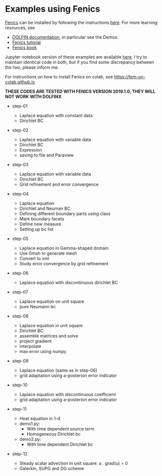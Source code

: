 # Examples using Fenics

[Fenics](https://fenicsproject.org) can be installed by following the instructions [here](https://fenicsproject.org/download). For more learning resources, see
* [DOLFIN documentation](https://fenicsproject.org/docs/dolfin/2019.1.0/python/index.html), in particular see the Demos.
* [Fenics tutorial](https://fenicsproject.org/tutorial/)
* [Fenics book](https://fenicsproject.org/book/)

Jupyter notebook version of these examples are available [here](https://drive.google.com/drive/folders/1uonODhFK6gjouBDXNYXHnBAz-nDzqlJL?usp=sharing). I try to maintain identical code in both, but if you find some discrepancy between the two, please inform me.

For instructions on how to install Fenics on colab, see https://fem-on-colab.github.io

**THESE CODES ARE TESTED WITH FENICS VERSION 2019.1.0, THEY WILL NOT WORK WITH DOLFINX**

* step-01
  * Laplace equation with constant data
  * Dirichlet BC

* step-02
  * Laplace equation with variable data
  * Dirichlet BC
  * Expression
  * saving to file and Paraview

* step-03
  * Laplace equation with variable data
  * Dirichlet BC
  * Grid refinement and error convergence

* step-04
  * Laplace equation
  * Dirichlet and Neuman BC
  * Defining different boundary parts using class
  * Mark boundary facets
  * Define new measure
  * Setting up bc list

* step-05
  * Laplace equation in Gamma-shaped domain
  * Use Gmsh to generate mesh
  * Convert to xml
  * Study error convergence by grid refinement

* step-06
  * Laplace equation with discontinuous dirichlet BC

* step-07
  * Laplace equation on unit square
  * pure Neumann bc

* step-08
  * Laplace equation in unit square
  * Dirichlet BC
  * assemble matrices and solve
  * project gradient
  * interpolate
  * max error using numpy

* step-09
  * Laplace equation (same as in step-06)
  * grid adaptation using a-posteriori error indicator

* step-10
  * Laplace equation with discontinuous coefficient
  * grid adaptation using a-posteriori error indicator

* step-11
  * Heat equation in 1-d
  * demo1.py:
    * With time dependent source term
    * Homogeneous Dirichlet bc
  * demo2.py:
    * With time dependent Dirichlet bc

* step-12
  * Steady scalar advection in unit square: a . grad(u) = 0
  * Galerkin, SUPG and DG scheme
